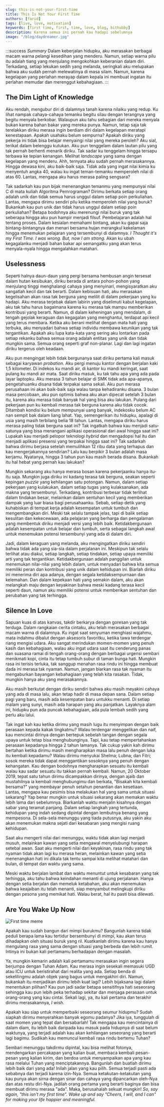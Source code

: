 ```yaml
---
slug: this-is-not-your-first-time
title: This Is Not Your First Time
authors: [farid]
tags: [live, love, motivation]
keywords: [first time, first, time, love, blog, bithubby]
description: Karena semua ini pernah kau hadapi sebelumnya
image: "/blog/daydreamer.jpg"
---
```


:::success _Summary_
Dalam keberjalan hidupku, aku merasakan berbagai macam warna pelangi kesedihan yang menderu. Namun, setiap warna pilu itu adalah tiang yang menjulang mengokohkan keberanian dalam diri. Terkadang, setiap lekukan sedih yang melanda, seringkali aku melupakan bahwa aku sudah pernah melewatinya di masa silam. Namun, karena kegelapan yang perlahan merayap dalam kepala ini membuat ingatan itu perlahan memudar dan merenggut kebahagiaan.
:::

<!-- truncate -->

## The Dim Light of Knowledge

Aku rendah, mengubur diri di dalamnya tanah karena nilaiku yang redup. Ku lihat nampak cahaya-cahaya temanku begitu silau dengan terangnya yang begitu menyala berkobar. Walaupun aku tahu sebagian dari mereka menyala bukan karena bahan bakar yang mereka punya. Namun, tetap saja tak terelakkan diriku merasa ingin berdiam diri dalam kegelapan meratapi kenestapaan. Apakah usahaku belum sempurna? Apakah diriku yang pekerja ini tidak bisa belajar menyaingi nilai yang mereka peroleh? Aku sial, terikat dalam belenggu kutukan. Aku pun tenggelam dalam lautan pilu yang tak pernah berhenti menarik diriku. Tak sadar ku tenggelam hingga tersapu terbawa ke tepian kenangan. Melihat _landscape_ yang sama dengan kegelapan yang menderu. Ahh, ternyata aku sudah pernah merasakannya. Hingga dewasa kini, aku baik-baik saja. Tidak ada yang ingat nilai kimia ku menyentuh angka 40, walau ku ingat teman-temanku memperoleh nilai di atas 60. Lantas, mengapa aku harus merasa paling sengsara?

Tak sadarkah kau pun bijak menenangkan temanmu yang mempunyai nilai C di mata kuliah Algoritma Pemrograman? Dirimu berkata setiap orang adalah unik dan tidak semua harus unggul dalam setiap poin perkuliahan. Lantas, mengapa dirimu sendiri pilu ketika memperoleh nilai yang buruk? Bukankah kau pun unik dan tidak harus unggul dalam setiap poin perkuliahan? Betapa bodohnya aku merenungi nilai buruk yang tak seberapa hingga aku pun hampir menjadi filsuf. Pembelajaran adalah hal tentang proses. Dalam kesialan memahami bintang, akan ku gapai saja bintang-bintangnya dan menari bersama hujan merangkul kekelaman hingga menemukan pelajaran yang tersembunyi di dalamnya. _I Thought it's my First Time. I was wrong. But, now I am strong._ Akan ku ubah kegagalanku menjadi bahan bakar api semangatku yang akan terus menyala-nyala hingga mengalahkan matahari.

## Uselessness

Seperti halnya daun-daun yang pergi bersama hembusan angin tersesat dalam hutan kesibukan, diriku berada di antara pohon-pohon yang menjulang tinggi menghalangi cahaya yang menyinari, mengisyaratkan aku sangatlah kecil dan tak berarti. Dalam kebisuan hati, aku merasakan kegelisahan akan rasa tak berguna yang melilit di dalam pekerjaan yang ku hadapi. Aku merasa terjebak dalam labirin yang diselimuti kabut kegelapan, aku tak tahu harus bagaimana karena ku merasa tak mampu memberikan kontribusi yang berarti. Namun, di dalam keheningan yang mendalam, di tengah gejolak keraguan dan kegagalan yang menghantui, terdapat api kecil yang terus membara. Ketika aku berani melihat dengan mata hati yang terbuka, aku menyadari bahwa setiap individu membawa keunikan yang tak tergantikan. Apakah aku lupa kata-kata yang sering aku lontarkan pada setiap rekanku bahwa semua orang adalah entitas yang unik dan tidak mungkin sama. Semua orang seperti graf non-planar. Lagi dan lagi ingatan diriku tergerus oleh keadaan.

Aku pun mengingat lebih tidak bergunanya saat diriku pertama kali masuk sebagai karyawan _probation_. Aku pergi menuju kantor dengan berjalan kaki 1,5 kilometer. Di indekos ku mandi air, di kantor ku mandi keringat, saat pulang ku mandi air mata. Saat diriku masuk, ku tak tahu apa yang ada pada layar laptopku. Aku merasa 3 tahun belajar di SMK tidak ada apa-apanya, pengetahuanku disana tidak terpakai sama sekali. Aku pun merasa perusahaan ini akan baik-baik saja walau tanpa kehadiranku disana. 3 bulan masa percobaan, aku pun optimis bahwa aku akan dipecat setelah 3 bulan itu, karena aku merasa tidak banyak hal yang bisa aku lakukan. Pulang dari pekerjaan pun ku kembali merasa tak berguna karena aku tidak cocok. Ditambah kondisi ku belum mempunyai uang banyak, indekosku belum AC nan sempit bak dalam liang lahat. Yap, semengerikan itu hidupku, apalagi di usia yang masih terbilang belia 18 tahun. Lantas, mengapa diriku harus merasa paling tidak berguna saat ini? Tak ingatkah bahwa kau menjadi satu-satunya yang bisa menangani aplikasi operasional dari awal hingga saat ini? Lupakah kau menjadi pelopor teknologi _hybrid_ dan mengadopsi hal itu dan menjadi aplikasi presensi yang terpakai hingga saat ini? Tak sadarkah bahwa dirimu berjasa setelah memulihkan 12 ribu data yang terhapus dan kau mengerjakannya sendirian? Lalu kau berpikir 3 bulan adalah masa kerjamu. Nyatanya, hingga 3 tahun pun kau masih berada disana. Bukankah itu hal hebat yang pernah kau lakukan?

Mungkin sekarang aku hanya merasa bosan karena pekerjaanku hanya itu-itu saja. Mungkin juga diriku ini kadang terasa tak berguna, seakan seperti kepingan _puzzle_ yang kehilangan satu potongan. Namun, dalam setiap pekerjaan yang kulakukan, dalam setiap tugas yang kulaksanakan, ada makna yang tersembunyi. Terkadang, kontribusi terbesar tidak terlihat dalam tindakan besar, melainkan dalam sentuhan kecil yang memberikan dampak yang luar biasa bagi perusahaanku. Sebab, setiap detik yang kuhabiskan di tempat kerja adalah kesempatan untuk tumbuh dan mengembangkan diri. Meski tak selalu tampak jelas, tapi di balik setiap kesulitan dan kekecewaan, ada pelajaran yang berharga dan pengalaman yang membentuk diriku menjadi versi yang lebih baik. Ketidakbergunaan adalah kesempatan untuk belajar dan tumbuh, serta sebagai langkah awal untuk menemukan potensi tersembunyi yang ada di dalam diri.

Jadi, dalam keraguan yang melanda, aku mengingatkan diriku sendiri bahwa tidak ada yang sia-sia dalam perjalanan ini. Meskipun tak selalu terlihat atau diakui, setiap langkah, setiap tindakan, setiap upaya memiliki arti yang tak tergantikan. Ketidakbergunaan adalah panggilan untuk menemukan nilai-nilai yang lebih dalam, untuk menyadari bahwa kita semua memiliki peran dan kontribusi yang unik dalam kehidupan ini. Biarlah diriku ini menerima diri apa adanya, dengan segala ketidaksempurnaan dan kelemahan. Dan dalam kepekaan hati yang semakin dalam, aku akan melangkah maju dengan keyakinan bahwa meski kadang terasa kecil seperti daun, namun aku memiliki potensi untuk memberikan sentuhan dan perubahan yang tak terhingga.

## Silence In Love

Sapuan kuas di atas kanvas, takdir berkarya dengan goresan yang tak terduga. Dalam rangkaian cerita cintaku, aku telah merasakan berbagai macam warna di dalamnya. Ku ingat saat senyuman menghiasi wajahmu, mata indahmu dibalut dengan aksesoris favoritku, ketika tawa terdengar riang mengisi udara. Aku sangat merindukan momen-momen yang penuh kasih dan kebahagiaan, walau aku ingat udara saat itu cenderung panas dan suasana ramai di tengah orang-orang dengan berbagai urgensi sembari menikmati kopi, cinta itu tetap tumbuh subur di taman bunga hati. Mungkin rasa ini terisis terluka, tak sanggup menahan rasa rindu ini hingga membuat dada ini merasa tak nyaman. Namun, jangan biarkan rasa tak nyaman itu mengaburkan bayangan kebahagiaan yang telah kita rasakan. Tidak, mungkin hanya aku yang merasakannya.

Aku masih berkutat dengan diriku sendiri bahwa aku masih meyakini cahaya yang ada di masa lalu, akan tetap hadir di masa depan sana. Dalam setiap pagi yang baru, masih ada kesempatan baru untukku menanti. Di setiap malam yang sunyi, masih ada harapan yang aku panjatkan. Layaknya alam ini, hidupku pun ada puncak kebahagiaan, ada pula lembah sedih yang perlu aku lalui.

Tak ingat kah kau ketika dirimu yang masih lugu itu menyimpan dengan baik perasaan kepada kakak tingkatmu? Walau terdengar menggelikan dan naif, kau mencintai dirinya dengan bertepuk sebelah tangan dengan segala upaya untuk tetap bisa menghubunginya. Tapi, kau tetap mempertahankan perasaan kepadanya hingga 2 tahun lamanya. Tak cukup yakin kah dirimu bertahan ketika dirimu masih mengharapkan masa lalu penuh dengan luka itu kembali kepadamu? Walau dirimu menyukai Shelma; Lubna; dan Fitri; sosok mereka tidak dapat menggantikan sosoknya yang penuh dengan kehangatan. Kau dengan bodohnya mengharapkan sesuatu itu kembali walau kau sadar sesuatu itu takkan pernah kembali. Namun, 20 Oktober 2019, tepat satu tahun dirimu dicampakkan dirinya, dengan ajaib dan mustahilnya ia kembali menghubungimu dan berkata, "Bisakah kita kembali bersama?" yang membayar penuh setahun penantian dan kesetiaan. Lantas, mengapa kau pesimis bisa melakukan hal yang sama untuk situasi sekarang? Yap benar mungkin untuk situasi sekarang akan memakan waktu lebih lama dari sebelumnya. Biarkanlah waktu menjalin kisahnya dengan sabar yang teramat panjang. Dalam setiap langkah yang tertunda, kehidupan yang indah sedang dipintal dengan lembutnya benang yang mempesona. Di sela-sela menunggu yang tiada putusnya, aku yakin aku akan menemukan makna sejati dari kesabaran yang mengisi ruang kehidupan.

Saat aku mengerti nilai dari menunggu, waktu tidak akan lagi menjadi musuh, melainkan kawan yang setia mengawal menyelubungi harapan setebal awan. Saat aku mengerti nilai dari keyakinan, rasa rindu yang tak nyaman tidak akan lagi ku merasa heran, melainkan kawan yang setia menenangkan hati ini dikala tak tentu sampai kita melihat matahari dan bulan, di tempat dan waktu yang sama.

Meski waktu berjalan lambat dan waktu menuntut untuk kesabaran yang tak terhingga, aku tahu bahwa keindahan menanti di ujung perjalanan. Hanya dengan setia berjalan dan memeluk ketabahan, aku akan menemukan bahwa keajaiban itu telah menanti, siap menyambut melingkupi diriku dengan pesona yang memikat hati. Walau berat, hal itu pasti bisa dilewati.

## Are You Wake Up Now

<img src="https://th.bing.com/th/id/OIP.id-aU3Gb2cQMJnxBgHnq1AAAAA?pid=ImgDet&rs=1" alt="First time meme" />

Apakah kau sudah bangun dari mimpi burukmu? Bangunlah karena tidak peduli berapa lama kau tertidur bersembunyi di mimpi, kau akan terus dihadapkan oleh situasi buruk yang ril. Kuatkanlah dirimu karena kau hanya mengulang rasa yang sama dengan situasi yang berbeda dan lebih rumit. Intinya ini bukan kali pertamamu berhadapan dengan masalah.

Ya, mungkin kemarin adalah kali pertamamu merasakan ingin segera berjumpa dengan Tuhan Adam. Kau merasa ingin sesekali memasuki UGD atau ICU untuk beristirahat dari realita yang ada. Setiap benda di sekelilingmu adalah objek yang bagus untuk mengakhiri diri. Namun, bukankah itu menjadikan dirimu lebih kuat lagi? Lebih bijaksana lagi dalam menentukan pilihan? Kau pun jadi sadar betapa sensitifnya hati seseorang sehingga kau pun lebih peka terhadap sekitar dan menjaga perasaan untuk orang-orang yang kau cintai. Sekali lagi, ya, itu kali pertama dan terakhir dirimu merasakannya, _I wish_.

Apakah kau siap untuk memperbaiki seseorang seumur hidupmu? Sudah siapkah dirimu menyerahkan banyak egomu padanya? Jika iya, tunggulah di saat momen yang tepat dan bersabarlah! Tak mengapa kau mencintainya di dalam diam, itu lebih baik daripada kau masuk pada hidupnya di saat belum waktunya, yang terjadi adalah kau akan kehilangan seseorang yang berarti lagi bagimu. Sudikah kau memuncul kembali rasa rindu bertemu Tuhan?

Sembari menunggu takdirmu dipintal, kau bisa melihat fotonya, mendengarkan percakapan yang kalian buat, membaca kembali pesan-pesan yang kalian kirim, dan berdoa untuk menyampaikan apa yang kau rasa melalui Tuhan yang menciptakannya. Bangunlah dan buatlah dirimu lebih baik dari yang ada! Inilah jalan yang kau pilih. Semua terjadi pasti ada sebabnya dan terjadi karena izin-Nya. Semua ketakutan-ketakutan yang kau punya akan sirna dengan sinar dan cahaya yang dipancarkan oleh-Nya dan atas restu diri-Nya. jadilah orang pertama yang berarti baginya dan bisa membuat dirimu merasa "ada". Maka, berusahalah sekuat mungkin! _So, say again, "this isn't my first time". Wake up and say "Cheers, I will, and I can" for making your life happier and meaningful._
